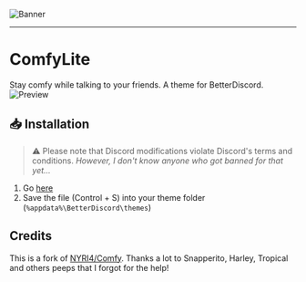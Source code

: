 ![Banner](https://1literzinalco.github.io/ComfyLite/assets/banner.png)

---

# ComfyLite

Stay comfy while talking to your friends. A theme for BetterDiscord.
![Preview](https://1literzinalco.github.io/ComfyLite/assets/preview.jpg)

## 📥 Installation

> ⚠ Please note that Discord modifications violate Discord's terms and conditions. _However, I don't know anyone who got banned for that yet..._

1. Go [here](https://raw.githubusercontent.com/1LiterZinalco/ComfyLite/master/betterdiscord/comfy.theme.css)
2. Save the file (Control + S) into your theme folder (``%appdata%\BetterDiscord\themes``)

## Credits

This is a fork of [NYRI4/Comfy](https://github.com/NYRI4/Comfy).
Thanks a lot to Snapperito, Harley, Tropical and others peeps that I forgot for the help!
